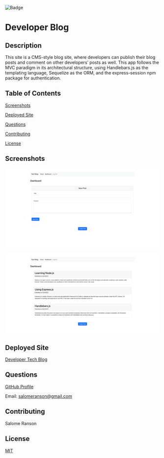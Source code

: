 ![Badge](https://badgen.net/badge/license/MIT/blue)

# Developer Blog

## Description

This site is a CMS-style blog site, where developers can publish their blog posts and comment on other developers’ posts as well. This app follows the MVC paradigm in its architectural structure, using Handlebars.js as the templating language, Sequelize as the ORM, and the express-session npm package for authentication.

## Table of Contents
[Screenshots](https://github.com/sranson/Developer-Blog#Screenshots)

[Deployed Site](https://github.com/sranson/Developer-Blog#deployed-site)

[Questions](https://github.com/sranson/Developer-Blog#Questions)

[Contributing](https://github.com/sranson/Developer-Blog#Contributing)

[License](https://github.com/sranson/Developer-Blog#License)

## Screenshots
![Screenshot](public/images/Screenshot1.png) 

![Screenshot](public/images/Screenshot2.png) 


## Deployed Site
[Developer Tech Blog](https://developer-blog-app.herokuapp.com/)

## Questions

[GitHub Profile](https://github.com/sranson)

Email: salomeranson@gmail.com

## Contributing

Salome Ranson

## License

[MIT](https://choosealicense.com/licenses/mit/)